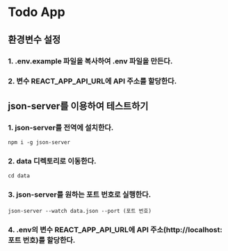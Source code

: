 # Todo App

## 환경변수 설정

### 1. .env.example 파일을 복사하여 .env 파일을 만든다.

### 2. 변수 REACT_APP_API_URL에 API 주소를 할당한다.

## json-server를 이용하여 테스트하기

### 1. json-server를 전역에 설치한다.

```
npm i -g json-server
```

### 2. data 디렉토리로 이동한다.

```
cd data
```

### 3. json-server를 원하는 포트 번호로 실행한다.

```
json-server --watch data.json --port (포트 번호)
```

### 4. .env의 변수 REACT_APP_API_URL에 API 주소(http://localhost:포트 번호)를 할당한다.
